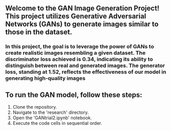## Welcome to the GAN Image Generation Project! This project utilizes Generative Adversarial Networks (GANs) to generate images similar to those in the dataset.
### In this project, the goal is to leverage the power of GANs to create realistic images resembling a given dataset. The discriminator loss achieved is 0.34, indicating its ability to distinguish between real and generated images. The generator loss, standing at 1.52, reflects the effectiveness of our model in generating high-quality images
## To run the GAN model, follow these steps:

1. Clone the repository.
2. Navigate to the 'research' directory.
3. Open the 'GANtrial2.ipynb' notebook.
4. Execute the code cells in sequential order.
